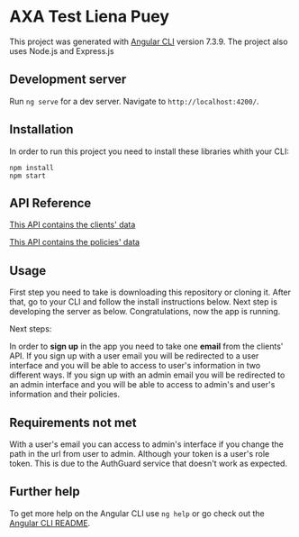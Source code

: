 # AXA Test Liena Puey

This project was generated with [Angular CLI](https://github.com/angular/angular-cli) version 7.3.9.
The project also uses Node.js and Express.js

## Development server

Run `ng serve` for a dev server. Navigate to `http://localhost:4200/`.

## Installation

In order to run this project you need to install these libraries whith your CLI:
```
npm install
npm start
```

## API Reference

[This API contains the clients' data](http://www.mocky.io/v2/5808862710000087232b75ac)

[This API contains the policies' data](http://www.mocky.io/v2/580891a4100000e8242b75c5)

## Usage

First step you need to take is downloading this repository or cloning it. 
After that, go to your CLI and follow the install instructions below.
Next step is developing the server as below.
Congratulations, now the app is running.

Next steps:

In order to **sign up** in the app you need to take one **email** from the clients' API. 
If you sign up with a user email you will be redirected to a user interface and you will be able to access to user's information in two different ways. 
If you sign up with an admin email you will be redirected to an admin interface and you will be able to access to admin's and user's information and their policies. 

## Requirements not met

With a user's email you can access to admin's interface if you change the path in the url from user to admin. Although your token is a user's role token. This is due to the AuthGuard service that doesn't work as expected.

## Further help

To get more help on the Angular CLI use `ng help` or go check out the [Angular CLI README](https://github.com/angular/angular-cli/blob/master/README.md).
